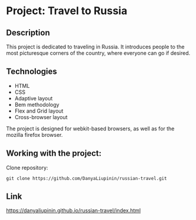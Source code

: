 # Project: Travel to Russia

## Description
This project is dedicated to traveling in Russia. It introduces people to the most picturesque corners of the country, where everyone can go if desired.

## Technologies ##
- HTML
- CSS
- Adaptive layout
- Bem methodology
- Flex and Grid layout
- Cross-browser layout

The project is designed for webkit-based browsers, as well as for the mozilla firefox browser.

## Working with the project:

Clone repository:

``` git clone https://github.com/DanyaLiupinin/russian-travel.git ```

## Link ##
https://danyaliupinin.github.io/russian-travel/index.html
